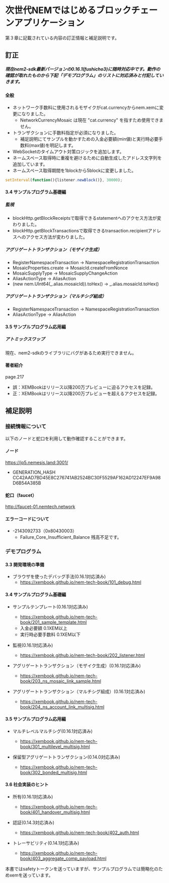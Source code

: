 # 次世代NEMではじめるブロックチェーンアプリケーション
第３章に記載されている内容の訂正情報と補足説明です。

## 訂正

##### 現在nem2-sdk最新バージョンの0.16.1(fushicho3)に随時対応中です。動作の確認が取れたものから下記「デモプログラム」のリストに対応済みと付記していきます。

#### 全般
- ネットワーク手数料に使用されるモザイクがcat.currencyからnem.xemに変更になりました。
  - NetworkCurrencyMosaic は現在 "cat.currency" を指すため使用できません。
- トランザクションに手数料指定が必須になりました。
  - 補足説明にてサンプルを動かすための入金必要額(min値)と実行時必要手数料(max値)を明記します。
- WebSocketのタイムアウト対策ロジックを追加します。
- ネームスペース取得時に重複を避けるために自動生成したアドレス文字列を追加しています。
- ネームスペース取得期間を1blockから5blockに変更しました。

```js
setInterval(function(){listener.newBlock()}, 30000);
```

#### 3.4 サンプルプログラム基礎編
##### 監視
- blockHttp.getBlockReceiptsで取得できるstatementへのアクセス方法が変わりました。
- blockHttp.getBlockTransactionsで取得できるtransaction.recipientアドレスへのアクセス方法が変わりました。

##### アグリゲートトランザクション（モザイク⽣成）
- RegisterNamespaceTransaction -> NamespaceRegistrationTransaction
- MosaicProperties.create -> MosaicId.createFromNonce
- MosaicSupplyType -> MosaicSupplyChangeAction
- AliasActionType -> AliasAction
- (new nem.UInt64(_.alias.mosaicId)).toHex() -> _.alias.mosaicId.toHex()

##### アグリゲートトランザクション（マルチシグ組成）
- RegisterNamespaceTransaction -> NamespaceRegistrationTransaction
- AliasActionType -> AliasAction

#### 3.5 サンプルプログラム応用編
##### アトミックスワップ
現在、nem2-sdkのライブラリにバグがあるため実行できません。

#### 著者紹介 
page.217 
- 誤：XEMBookはリリース以降200万プレビューに迫るアクセスを記録。
- 正：XEMBookはリリース以降200万プレビューを超えるアクセスを記録。

## 補足説明

### 接続情報について

以下のノードと蛇口を利用して動作確認することができます。

#### ノード
https://jp5.nemesis.land:3001/
- GENERATION_HASH CC42AAD7BD45E8C276741AB2524BC30F5529AF162AD12247EF9A98D6B54A385B

#### 蛇口（faucet） 
http://faucet-01.nemtech.network

#### エラーコードについて
- -2143092733（0x80430003）
  - Failure_Core_Insufficient_Balance 残高不足です。

### デモプログラム
#### 3.3 開発環境の準備

- ブラウザを使ったデバッグ手法(0.16.1対応済み)
  - https://xembook.github.io/nem-tech-book/101_debug.html

#### 3.4 サンプルプログラム基礎編
- サンプルテンプレート(0.16.1対応済み)
  - https://xembook.github.io/nem-tech-book/201_sample_template.html
  - 入金必要額 0.1XEM以上
  - 実行時必要手数料 0.1XEM以下
　　
- 監視(0.16.1対応済み)
  - https://xembook.github.io/nem-tech-book/202_listener.html

- アグリゲートトランザクション（モザイク⽣成）(0.16.1対応済み)
  - https://xembook.github.io/nem-tech-book/203_ns_mosaic_link_sample.html

- アグリゲートトランザクション（マルチシグ組成）(0.16.1対応済み)
  - https://xembook.github.io/nem-tech-book/204_ns_account_link_multisig.html

    
#### 3.5 サンプルプログラム応用編
- マルチレベルマルチシグ(0.16.1対応済み)
  - https://xembook.github.io/nem-tech-book/301_multilevel_multisig.html
  
- 保留型アグリゲートトランザクション(0.14.0対応済み)
  - https://xembook.github.io/nem-tech-book/302_bonded_multisig.html

#### 3.6 社会実装のヒント

- 所有(0.16.1対応済み)
  - https://xembook.github.io/nem-tech-book/401_handover_multisig.html

- 認証(0.14.3対応済み)
  - https://xembook.github.io/nem-tech-book/402_auth.html

- トレーサビリティ(0.14.1対応済み)
  - https://xembook.github.io/nem-tech-book/403_aggregate_comp_payload.html

本書ではsafetyトークンを送っていますが、サンプルプログラムでは簡略化のためxemを送っています。
